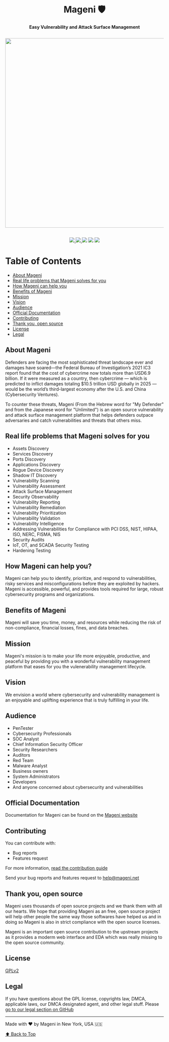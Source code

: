 <!-- <p align="center">
    <img src="https://www.mageni.net/assets/img/githublogo.jpeg" width="100">
</p>
<p align="center">
    <img src="https://www.mageni.net/assets/img/macbook.jpeg" width="600" style="padding-top:10px;">
</p> -->

<div align="center">
  <br>
  <h1>Mageni 🛡</h1>
  <strong>Easy Vulnerability and Attack Surface Management</strong>
  <br /><br />
  <img src="https://www.mageni.net/assets/img/macbook.jpeg" width="600" style="padding-top:10px;">
</div>

<br>

<p align="center">
<a href="https://bestpractices.coreinfrastructure.org/projects/6196">
    <img src="https://bestpractices.coreinfrastructure.org/projects/6196/badge">
</a>
<a href="https://www.codacy.com/gh/mageni/mageni/dashboard?utm_source=github.com&amp;utm_medium=referral&amp;utm_content=mageni/mageni&amp;utm_campaign=Badge_Grade">
    <img src="https://app.codacy.com/project/badge/Grade/558c9a5a09074cc293aef32ed6cee6b2"/>
</a>
<a href="https://codeclimate.com/github/mageni/mageni/maintainability"><img src="https://api.codeclimate.com/v1/badges/6f48e5542ead5e70f9fe/maintainability" /></a>
<a href="https://github.com/mageni/mageni/actions/workflows/codeql-analysis.yml"><img src="https://github.com/mageni/mageni/actions/workflows/codeql-analysis.yml/badge.svg" /></a>
<a href="https://www.gnu.org/licenses/old-licenses/gpl-2.0.en.html"><img src="https://img.shields.io/badge/License-GPL_v2-blue.svg" /></a>
</p>

# Table of Contents
- [About Mageni](#about-mageni)
- [Real life problems that Mageni solves for you](#real-life-problems-that-mageni-solves-for-you)
- [How Mageni can help you](#how-mageni-can-help-you)
- [Benefits of Mageni](#benefits-of-mageni)
- [Mission](#mission)
- [Vision](#vision)
- [Audience](#audience)
- [Official Documentation](#official-documentation)
- [Contributing](#contributing)
- [Thank you, open source](#thank-you-open-source)
- [License](#license)
- [Legal](#legal)

## About Mageni
Defenders are facing the most sophisticated threat landscape ever and damages have soared—the Federal Bureau of Investigation’s 2021 IC3 report found that the cost of cybercrime now totals more than USD6.9 billion. If it were measured as a country, then cybercrime — which is predicted to inflict damages totaling $10.5 trillion USD globally in 2025 — would be the world’s third-largest economy after the U.S. and China (Cybersecurity Ventures).

To counter these threats, Mageni (From the Hebrew word for "My Defender" and from the Japanese word for "Unlimited") is an open source vulnerability and attack surface management platform that helps defenders outpace adversaries and catch vulnerabilities and threats that others miss.

## Real life problems that Mageni solves for you
- Assets Discovery
- Services Discovery
- Ports Discovery
- Applications Discovery
- Rogue Device Discovery
- Shadow IT Discovery
- Vulnerability Scanning
- Vulnerability Assessment
- Attack Surface Management
- Security Observability
- Vulnerability Reporting
- Vulnerability Remediation
- Vulnerability Prioritization
- Vulnerability Validation
- Vulnerability Intelligence
- Addressing Vulnerabilities for Compliance with PCI DSS, NIST, HIPAA, ISO, NERC, FISMA, NIS
- Security Audits
- IoT, OT, and SCADA Security Testing
- Hardening Testing

## How Mageni can help you?
Mageni can help you to identify, prioritize, and respond to vulnerabilities, risky services and misconfigurations before they are exploited by hackers. Mageni is accessible, powerful, and provides tools required for large, robust cybersecurity programs and organizations.

## Benefits of Mageni
Mageni will save you time, money, and resources while reducing the risk of non-compliance, financial losses, fines, and data breaches.

## Mission
Mageni's mission is to make your life more enjoyable, productive, and peaceful by providing you with a wonderful vulnerability management platform that eases for you the vulenerability management lifecycle.

## Vision
We envision a world where cybersecurity and vulnerability management is an enjoyable and uplifting experience that is truly fulfilling in your life.

## Audience
- PenTester
- Cybersecurity Professionals 
- SOC Analyst
- Chief Information Security Officer
- Security Researchers
- Auditors
- Red Team
- Malware Analyst
- Business owners
- System Administrators
- Developers
- And anyone concerned about cybersecurity and vulnerabilities

## Official Documentation
Documentation for Mageni can be found on the <a href="https://www.mageni.net/docs">Mageni website</a>

## Contributing
You can contribute with:

- Bug reports
- Features request

For more information, <a href="https://github.com/mageni/mageni/blob/master/CONTRIBUTING.md">read the contribution guide</a>

Send your bug reports and features request to help@mageni.net

## Thank you, open source
Mageni uses thousands of open source projects and we thank them with all our hearts. We hope that providing Mageni as an free, open source project will help other people the same way those softwares have helped us and in doing so Mageni is also in strict compliance with the open source licenses. 

Mageni is an important open source contribution to the upstream projects as it provides a moderm web interface and EDA which was really missing to the open source community.

## License
<a href="https://github.com/mageni/mageni/blob/master/LICENSE.txt" target="_blank">GPLv2</a>

## Legal
If you have questions about the GPL license, copyrights law, DMCA, applicable laws, our DMCA designated agent, and other legal stuff. Please <a href="https://github.com/mageni#legal-copyrights-dmca-and-fair-use">go to our legal section on GitHub</a>

---

Made with ❤️ by Mageni in New York, USA 🇺🇸

[⬆ Back to Top](#Table-of-Contents)